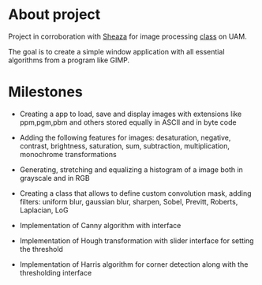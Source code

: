 # About project

Project in corroboration with [Sheaza](https://github.com/Sheaza) for image processing [class](https://fraktal.faculty.wmi.amu.edu.pl/image_processing/) on UAM.


The goal is to create a simple window application with all essential algorithms from a program like GIMP.


# Milestones 

* Creating a app to load, save and display images with extensions like ppm,pgm,pbm and others stored equally in ASCII and in byte code


* Adding the following features for images: desaturation, negative, contrast, brightness, saturation, sum, subtraction, multiplication, monochrome transformations


* Generating, stretching and equalizing a histogram of a image both in grayscale and in RGB


* Creating a class that allows to define custom convolution mask, adding filters: uniform blur, gaussian blur, sharpen, Sobel, Previtt, Roberts, Laplacian, LoG


* Implementation of Canny algorithm with interface


* Implementation of Hough transformation with slider interface for setting the threshold


* Implementation of Harris algorithm for corner detection along with the thresholding interface
